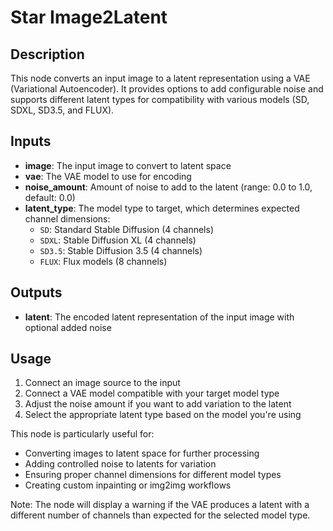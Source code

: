 # Star Image2Latent

## Description
This node converts an input image to a latent representation using a VAE (Variational Autoencoder). It provides options to add configurable noise and supports different latent types for compatibility with various models (SD, SDXL, SD3.5, and FLUX).

## Inputs
- **image**: The input image to convert to latent space
- **vae**: The VAE model to use for encoding
- **noise_amount**: Amount of noise to add to the latent (range: 0.0 to 1.0, default: 0.0)
- **latent_type**: The model type to target, which determines expected channel dimensions:
  - `SD`: Standard Stable Diffusion (4 channels)
  - `SDXL`: Stable Diffusion XL (4 channels)
  - `SD3.5`: Stable Diffusion 3.5 (4 channels)
  - `FLUX`: Flux models (8 channels)

## Outputs
- **latent**: The encoded latent representation of the input image with optional added noise

## Usage
1. Connect an image source to the input
2. Connect a VAE model compatible with your target model type
3. Adjust the noise amount if you want to add variation to the latent
4. Select the appropriate latent type based on the model you're using

This node is particularly useful for:
- Converting images to latent space for further processing
- Adding controlled noise to latents for variation
- Ensuring proper channel dimensions for different model types
- Creating custom inpainting or img2img workflows

Note: The node will display a warning if the VAE produces a latent with a different number of channels than expected for the selected model type.
